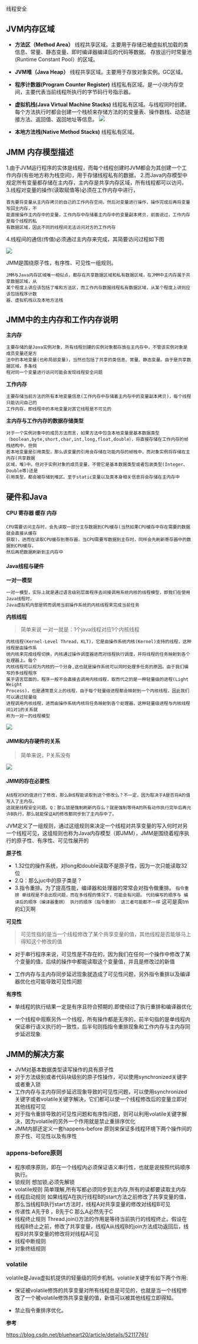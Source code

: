 线程安全
## JVM内存区域
* **方法区（Method Area）**
线程共享区域。主要用于存储已被虚拟机加载的类信息、常量、静态变量、即时编译器编译后的代码等数据。
存放运行时常量池(Runtime Constant Pool）的区域。

* **JVM堆（Java Heap）**
线程共享区域。主要用于存放对象实例。GC区域。

* **程序计数器(Program Counter Register)**
线程私有区域。是一小块内存空间，主要代表当前线程所执行的字节码行号指示器。

* **虚拟机栈(Java Virtual Machine Stacks)**
线程私有区域。与线程同时创建。每个方法执行时都会创建一个栈桢来存储方法的的变量表、操作数栈、动态链接方法、返回值、返回地址等信息。
![](./img/stack.png)

* **本地方法栈(Native Method Stacks)**
线程私有区域。

## JMM 内存模型描述

1.由于JVM运行程序的实体是线程，而每个线程创建时JVM都会为其创建一个工作内存(有些地方称为栈空间)，用于存储线程私有的数据，
2.而Java内存模型中规定所有变量都存储在主内存，主内存是共享内存区域，所有线程都可以访问，
3.线程对变量的操作(读取赋值等)必须在工作内存中进行，

```
首先要将变量从主内存拷贝的自己的工作内存空间，然后对变量进行操作，操作完成后再将变量写回主内存，不
能直接操作主内存中的变量，工作内存中存储着主内存中的变量副本拷贝，前面说过，工作内存是每个线程的私
有数据区域，因此不同的线程间无法访问对方的工作内存
```
4.线程间的通信(传值)必须通过主内存来完成，其简要访问过程如下图

![](./img/work-memory.png)

JMM是围绕原子性，有序性、可见性一组规则。
 
```
JMM与Java内存区域唯一相似点，都存在共享数据区域和私有数据区域，在JMM中主内存属于共享数据区域，从
某个程度上讲应该包括了堆和方法区，而工作内存数据线程私有数据区域，从某个程度上讲则应该包括程序计数
器、虚拟机栈以及本地方法栈
```

## JMM中的主内存和工作内存说明

**主内存**

```
主要存储的是Java实例对象，所有线程创建的实例对象都存放在主内存中，不管该实例对象是成员变量还是方
法中的本地变量(也称局部变量)，当然也包括了共享的类信息、常量、静态变量。由于是共享数据区域，多条线
程对同一个变量进行访问可能会发现线程安全问题
```

**工作内存**

```
主要存储当前方法的所有本地变量信息(工作内存中存储着主内存中的变量副本拷贝)，每个线程只能访问自己的
工作内存，即线程中的本地变量对其它线程是不可见的
```
**主内存与工作内存的数据存储类型**

```
对于一个实例对象中的成员方法而言，如果方法中包含本地变量是基本数据类型
（boolean,byte,short,char,int,long,float,double），将直接存储在工作内存的帧栈结构中，但倘
若本地变量是引用类型，那么该变量的引用会存储在功能内存的帧栈中，而对象实例将存储在主内存(共享数据
区域，堆)中。但对于实例对象的成员变量，不管它是基本数据类型或者包装类型(Integer、Double等)还是
引用类型，都会被存储到堆区。至于static变量以及类本身相关信息将会存储在主内存中
```
## 硬件和Java
#### CPU 寄存器 缓存 内存

```
CPU需要访问主存时，会先读取一部分主存数据到CPU缓存(当然如果CPU缓存中存在需要的数据就会直接从缓存
获取)，进而在读取CPU缓存到寄存器，当CPU需要写数据到主存时，同样会先刷新寄存器中的数据到CPU缓存，
然后再把数据刷新到主内存中
```

#### Java线程与硬件

**一对一模型**

```
一对一模型，实际上就是通过语言级别层面程序去间接调用系统内核的线程模型，即我们在使用Java线程时，
Java虚拟机内部是转而调用当前操作系统的内核线程来完成当前任务
```

**内核线程**
> 简单来说 一对一就是：1个java线程对应1个内核线程

```
内核线程(Kernel-Level Thread，KLT)，它是由操作系统内核(Kernel)支持的线程，这种线程是由操作系
统内核来完成线程切换，内核通过操作调度器进而对线程执行调度，并将线程的任务映射到各个处理器上。每个
内核线程可以视为内核的一个分身,这也就是操作系统可以同时处理多任务的原因。由于我们编写的多线程程序
属于语言层面的，程序一般不会直接去调用内核线程，取而代之的是一种轻量级的进程(Light Weight 
Process)，也是通常意义上的线程，由于每个轻量级进程都会映射到一个内核线程，因此我们可以通过轻量级
进程调用内核线程，进而由操作系统内核将任务映射到各个处理器，这种轻量级进程与内核线程间1对1的关系就
称为一对一的线程模型
```

![](./img/thread.png)

#### JMM和内存硬件的关系
> 简单来说，P关系没有

![](./img/jmm_real.png)

#### JMM的存在必要性

```
A线程对X的值进行了修改，那么B线程能读取到这个修改么？不一定，因为取决于A是否将A的值写入了主内存。
这就是线程安全问题。Q：那么锁是强制刷新内存么？就是强制等待A的所有动作执行完毕后再允许B执行，那么就能保证A的修改都同步到了主内存中了。

```
JVM定义了一组规则，通过这组规则来决定一个线程对共享变量的写入何时对另一个线程可见，这组规则也称为Java内存模型（即JMM），JMM是围绕着程序执行的原子性、有序性、可见性展开的

**原子性**

* 1.32位的操作系统，对long和double读取不是原子性，因为一次只能读取32位
* 2.Q：那么juc中的原子类是？
* 3.指令重排。为了提高性能，编译器和处理器的常常会对指令做重排。
  `指令重排 单线程是不会出现问题，而在多线程的情况下，可能会有问题。`
  `代码编写的顺序与 编译后的顺序（编译器重排） 执行的顺序（指令重排） 这三者可能都不一样`
  这可是真tm的幻灭啊

**可见性**

>可见性指的是当一个线程修改了某个共享变量的值，其他线程是否能够马上得知这个修改的值

* 对于串行程序来说，可见性是不存在的，因为我们在任何一个操作中修改了某个变量的值，后续的操作中都能读取这个变量值，并且是修改过的新值

* 工作内存与主内存同步延迟现象就造成了可见性问题，另外指令重排以及编译器优化也可能导致可见性问题

**有序性**

* 单线程的执行结果一定是有序且符合预期的.即使经过了执行重排和编译器优化

* 一个线程中观察另外一个线程，所有操作都是无序的，前半句指的是单线程内保证串行语义执行的一致性，后半句则指指令重排现象和工作内存与主内存同步延迟现象

## JMM的解决方案

* JVM对基本数据类型读写操作的具有原子性
* 对于方法级别或者代码块级别的原子性操作，可以使用synchronized关键字或者重入锁
* 工作内存与主内存同步延迟现象导致的可见性问题，可以使用synchronized关键字或者volatile关键字解决，它们都可以使一个线程修改后的变量立即对其他线程可见
* 对于指令重排导致的可见性问题和有序性问题，则可以利用volatile关键字解决，因为volatile的另外一个作用就是禁止重排序优化
* JMM内部还定义一套happens-before 原则来保证多线程环境下两个操作间的原子性、可见性以及有序性


### appens-before原则

* 程序顺序原则，即在一个线程内必须保证语义串行性，也就是说按照代码顺序执行。
* 锁规则 想加锁,必须先解锁
* volatile规则 简单理解,所有写都必须同步到主内存,所有的读都要读取主内存
* 线程启动规则 如果线程A在执行线程B的start方法之前修改了共享变量的值，那么当线程B执行start方法时，线程A对共享变量的修改对线程B可见
* 传递性 A先于B ，B先于C 那么A必然先于C
* 线程终止规则 Thread.join()方法的作用是等待当前执行的线程终止。假设在线程B终止之前，修改了共享变量，线程A从线程B的join方法成功返回后，线程B对共享变量的修改将对线程A可见
* 线程中断规则
* 对象终结规则

### volatile
volatile是Java虚拟机提供的轻量级的同步机制。volatile关键字有如下两个作用:

* 保证被volatile修饰的共享变量对所有线程总是可见的，也就是当一个线程修改了一个被volatile修饰共享变量的值，新值可以被其他线程立即得知。

* 禁止指令重排序优化。


**参考**

<https://blog.csdn.net/blueheart20/article/details/52117761/>

